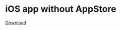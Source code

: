 # iOS app without AppStore

[Download](itms-services://?action=download-manifest&url=https://raw.githubusercontent.com/alexpalchikovskiy/ios-app-without-appstore/master/app.plist)
